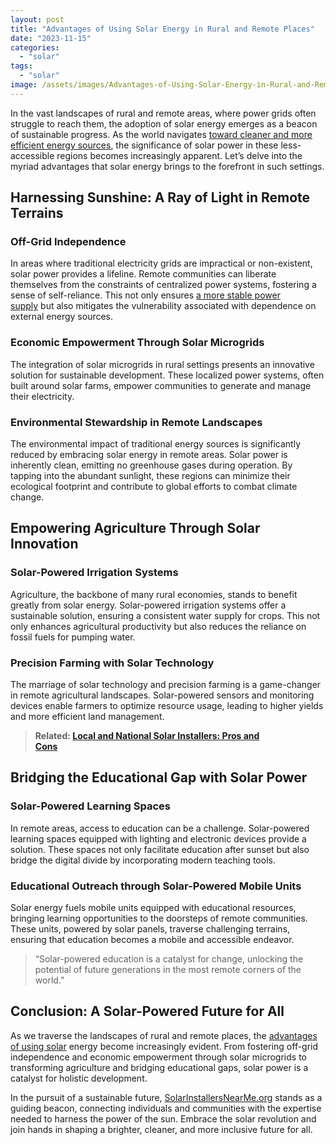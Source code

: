 ```yaml
---
layout: post
title: "Advantages of Using Solar Energy in Rural and Remote Places"
date: "2023-11-15"
categories: 
  - "solar"
tags: 
  - "solar"
image: /assets/images/Advantages-of-Using-Solar-Energy-in-Rural-and-Remote-Places.png
---
```


In the vast landscapes of rural and remote areas, where power grids often struggle to reach them, the adoption of solar energy emerges as a beacon of sustainable progress. As the world navigates [toward cleaner and more efficient energy sources](/going-green-with-solar-panels/), the significance of solar power in these less-accessible regions becomes increasingly apparent. Let’s delve into the myriad advantages that solar energy brings to the forefront in such settings.

## Harnessing Sunshine: A Ray of Light in Remote Terrains

### **Off-Grid Independence**

In areas where traditional electricity grids are impractical or non-existent, solar power provides a lifeline. Remote communities can liberate themselves from the constraints of centralized power systems, fostering a sense of self-reliance. This not only ensures [a more stable power supply](/solar-generators/) but also mitigates the vulnerability associated with dependence on external energy sources.

### **Economic Empowerment Through Solar Microgrids**

The integration of solar microgrids in rural settings presents an innovative solution for sustainable development. These localized power systems, often built around solar farms, empower communities to generate and manage their electricity.

### **Environmental Stewardship in Remote Landscapes**

The environmental impact of traditional energy sources is significantly reduced by embracing solar energy in remote areas. Solar power is inherently clean, emitting no greenhouse gases during operation. By tapping into the abundant sunlight, these regions can minimize their ecological footprint and contribute to global efforts to combat climate change.

## Empowering Agriculture Through Solar Innovation

### **Solar-Powered Irrigation Systems**

Agriculture, the backbone of many rural economies, stands to benefit greatly from solar energy. Solar-powered irrigation systems offer a sustainable solution, ensuring a consistent water supply for crops. This not only enhances agricultural productivity but also reduces the reliance on fossil fuels for pumping water.

### **Precision Farming with Solar Technology**

The marriage of solar technology and precision farming is a game-changer in remote agricultural landscapes. Solar-powered sensors and monitoring devices enable farmers to optimize resource usage, leading to higher yields and more efficient land management.

> **Related: [Local and National Solar Installers: Pros and  
> Cons](/local-and-national-solar-installers-pros-and-cons/)**

## Bridging the Educational Gap with Solar Power

### **Solar-Powered Learning Spaces**

In remote areas, access to education can be a challenge. Solar-powered learning spaces equipped with lighting and electronic devices provide a solution. These spaces not only facilitate education after sunset but also bridge the digital divide by incorporating modern teaching tools.

### **Educational Outreach through Solar-Powered Mobile Units**

Solar energy fuels mobile units equipped with educational resources, bringing learning opportunities to the doorsteps of remote communities. These units, powered by solar panels, traverse challenging terrains, ensuring that education becomes a mobile and accessible endeavor.

> “Solar-powered education is a catalyst for change, unlocking the potential of future generations in the most remote corners of the world.”

## Conclusion: A Solar-Powered Future for All

As we traverse the landscapes of rural and remote places, the [advantages of using solar](/solar-panels-and-home-value-what-you-need-to-know/) energy become increasingly evident. From fostering off-grid independence and economic empowerment through solar microgrids to transforming agriculture and bridging educational gaps, solar power is a catalyst for holistic development.

In the pursuit of a sustainable future, [SolarInstallersNearMe.org](/) stands as a guiding beacon, connecting individuals and communities with the expertise needed to harness the power of the sun. Embrace the solar revolution and join hands in shaping a brighter, cleaner, and more inclusive future for all.
